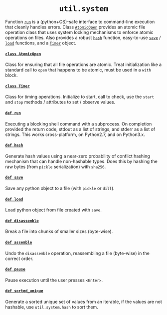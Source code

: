 <h1 align="center"><code>util.system</code></h1>

Function [`run`]() is a (python+OS)-safe interface to command-line execution that cleanly handles errors. Class [`AtomicOpen`]() provides an atomic file operation class that uses system locking mechanisms to enforce atomic operations on files. Also provides a robust [`hash`](system.py#L1) function, easy-to-use [`save`](system.py#L24) / [`load`](system.py#L36) functions, and a [`Timer`]() object.

#### [`class AtomicOpen`](system.py#L181)

Class for ensuring that all file operations are atomic. Treat initialization like a standard call to `open` that happens to be atomic, must be used in a `with` block.

#### [`class Timer`](system.py#L235)

Class for timing operations. Initialize to start, call to check, use the `start` and `stop` methods / attributes to set / observe values.

#### [`def run`](system.py#L146)

Executing a blocking shell command with a subprocess. On completion provided the return code, stdout as a list of strings, and stderr as a list of strings. This works cross-platform, on Python2.7, and on Python3.x.

#### [`def hash`](system.py#L1)

Generate hash values using a near-zero probability of conflict hashing mechanism that can handle non-hashable types. Does this by hashing the raw bytes (from `pickle` serialization) with `sha256`.

#### [`def save`](system.py#L24)

Save any python object to a file (with `pickle` or `dill`).

#### [`def load`](system.py#L36)

Load python object from file created with `save`.

#### [`def disassemble`](system.py#L59)

Break a file into chunks of smaller sizes (byte-wise).

#### [`def assemble`](system.py#L94)

Undo the `disassemble` operation, reassembling a file (byte-wise) in the correct order.

#### [`def pause`](system.py#L50)

Pause execution until the user presses `<Enter>`.

#### [`def sorted_unique`](system.py#L9)

Generate a sorted unique set of values from an iterable, if the values are not hashable, use `util.system.hash` to sort them.
